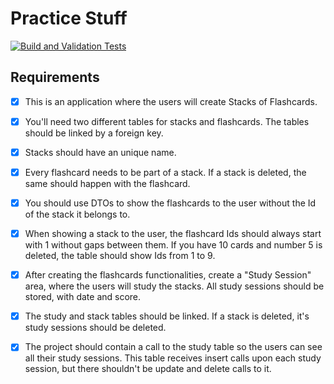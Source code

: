 # Practice Stuff

[![Build and Validation Tests](https://github.com/kimfom01/PracticeStuff/actions/workflows/dotnet.yml/badge.svg)](https://github.com/kimfom01/PracticeStuff/actions/workflows/dotnet.yml)

## Requirements  

- [x] This is an application where the users will create Stacks of Flashcards.
- [x] You'll need two different tables for stacks and flashcards. The tables should be linked by a foreign key.
- [x] Stacks should have an unique name.
- [x] Every flashcard needs to be part of a stack. If a stack is deleted, the same should happen with the flashcard.
- [x] You should use DTOs to show the flashcards to the user without the Id of the stack it belongs to.
- [x] When showing a stack to the user, the flashcard Ids should always start with 1 without gaps between them. If you have 10 cards and number 5 is deleted, the table should show Ids from 1 to 9.
- [x] After creating the flashcards functionalities, create a "Study Session" area, where the users will study the stacks. All study sessions should be stored, with date and score.
- [x] The study and stack tables should be linked. If a stack is deleted, it's study sessions should be deleted.
- [x] The project should contain a call to the study table so the users can see all their study sessions. This table receives insert calls upon each study session, but there shouldn't be update and delete calls to it.


